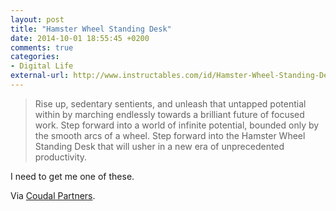 ```yaml
---
layout: post
title: "Hamster Wheel Standing Desk"
date: 2014-10-01 18:55:45 +0200
comments: true
categories: 
- Digital Life
external-url: http://www.instructables.com/id/Hamster-Wheel-Standing-Desk/
---
```


> Rise up, sedentary sentients, and unleash that untapped potential within by marching endlessly towards a brilliant future of focused work. Step forward into a world of infinite potential, bounded only by the smooth arcs of a wheel. Step forward into the Hamster Wheel Standing Desk that will usher in a new era of unprecedented productivity.

I need to get me one of these.

Via [Coudal Partners](http://coudal.com/archives/2014/10/hamster_wheel_s.php).